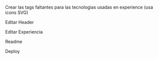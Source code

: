 Crear las tags faltantes para las tecnologias usadas en experience (usa icons SVG)

Editar Header

Editar Experiencia

Readme

Deploy